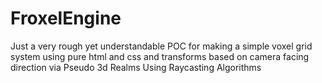 # FroxelEngine
Just a very rough yet understandable POC for making a simple voxel grid system using pure html and css and transforms based on camera facing direction via Pseudo 3d Realms Using Raycasting Algorithms
